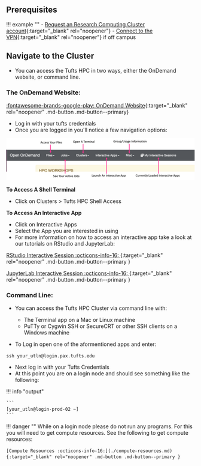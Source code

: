 ## Prerequisites

!!! example ""
    - [Request an Research Computing Cluster account](http://research.uit.tufts.edu/){:target="_blank" rel="noopener"}
    - [Connect to the VPN](https://access.tufts.edu/vpn){:target="_blank" rel="noopener"} if off campus


## Navigate to the Cluster

- You can access the Tufts HPC in two ways, either the OnDemand website, or command line.

### The OnDemand Website:

[:fontawesome-brands-google-play: OnDemand Website](https://ondemand.pax.tufts.edu){:target="_blank" rel="noopener" .md-button .md-button--primary}

- Log in with your tufts credentials
- Once you are logged in you'll notice a few navigation options:

![](images/ondemand_layout_pic.png)

**To Access A Shell Terminal**

- Click on Clusters > Tufts HPC Shell Access

**To Access An Interactive App**

- Click on Interactive Apps
- Select the App you are interested in using
- For more information on how to access an interactive app take a look at our tutorials on RStudio and JupyterLab:


[RStudio Interactive Session :octicons-info-16: ](../tools/r-rstudio.md){:target="_blank" rel="noopener" .md-button .md-button--primary }

[JupyterLab Interactive Session :octicons-info-16: ](../tools/python-jupyter.md){:target="_blank" rel="noopener" .md-button .md-button--primary }


### Command Line:

- You can access the Tufts HPC Cluster via command line with:

    - The Terminal app on a Mac or Linux machine
    - PuTTy or Cygwin SSH or SecureCRT or other SSH clients on a Windows machine

- To Log in open one of the aformentioned apps and enter:

```
ssh your_utln@login.pax.tufts.edu
```

- Next log in with your Tufts Credentials
- At this point you are on a login node and should see something like the following:

!!! info "output"

    ```
    [your_utln@login-prod-02 ~]
    ```
    
!!! danger ""
    While on a login node please do not run any programs. For this you will need to get compute resources. See the following to get compute resources: 
    
    [Compute Resources :octicons-info-16:](./compute-resources.md){:target="_blank" rel="noopener" .md-button .md-button--primary }
    
    
